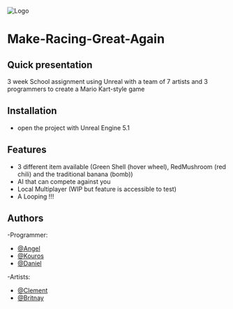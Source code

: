 

![Logo](TitleScreen.png)


# Make-Racing-Great-Again

## Quick presentation
3 week School assignment using Unreal with a team of 7 artists and 3 programmers to create a Mario Kart-style game



## Installation

- open the project with Unreal Engine 5.1

## Features

- 3 different item available (Green Shell (hover wheel), RedMushroom (red chili) and the traditional banana (bomb))
- AI that can compete against you
- Local Multiplayer (WIP but feature is accessible to test)
- A Looping !!!
    


## Authors
-Programmer:
- <a href="https://github.com/Angel-2180" target="_blank">@Angel</a>
- <a href="https://github.com/Kouros26" target="_blank">@Kouros</a>
- <a href="" target="_blank">@Daniel</a>
  
-Artists:
- <a href=" https://clement-regazzoni.fr" target="_blank">@Clement</a>
- [@Britnay]()